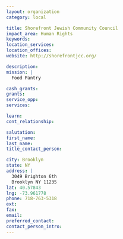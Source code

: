 ```yaml
---
layout: organization
category: local

title: Shorefront Jewish Community Council
impact_area: Human Rights
keywords: 
location_services: 
location_offices: 
website: http://shorefrontjcc.org/

description: 
mission: |
  Food Pantry

cash_grants: 
grants: 
service_opp: 
services: 

learn: 
cont_relationship: 

salutation: 
first_name: 
last_name: 
title_contact_person: 

city: Brooklyn
state: NY
address: |
  3049 Brighton 6th     
  Brooklyn NY 11235
lat: 40.57843
lng: -73.961778
phone: 718-763-5318
ext: 
fax: 
email: 
preferred_contact: 
contact_person_intro: 
---
```


